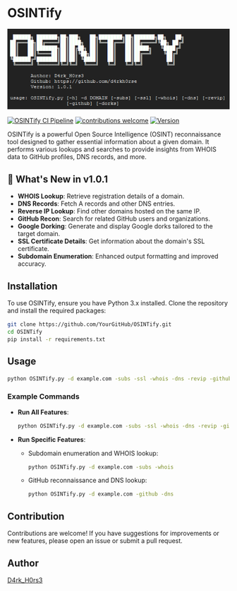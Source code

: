 # OSINTify

![OSINTify Banner](https://raw.githubusercontent.com/d4rkh0rse/OSINTify/refs/heads/main/osintify.png) 

[![OSINTify CI Pipeline](https://github.com/d4rkh0rse/OSINTify/actions/workflows/ci.yml/badge.svg)](https://github.com/d4rkh0rse/OSINTify/actions/workflows/ci.yml)
[![contributions welcome](https://img.shields.io/badge/contributions-welcome-brightgreen.svg?style=flat)](https://github.com/d4rkh0rse/OSINTify/issues)
[![Version](https://img.shields.io/badge/version-1.0.1-blue)](https://github.com/d4rkh0rse/OSINTify/releases)



OSINTify is a powerful Open Source Intelligence (OSINT) reconnaissance tool designed to gather essential information about a given domain. It performs various lookups and searches to provide insights from WHOIS data to GitHub profiles, DNS records, and more.

## 🚀 What's New in v1.0.1

- **WHOIS Lookup**: Retrieve registration details of a domain.
- **DNS Records**: Fetch A records and other DNS entries.
- **Reverse IP Lookup**: Find other domains hosted on the same IP.
- **GitHub Recon**: Search for related GitHub users and organizations.
- **Google Dorking**: Generate and display Google dorks tailored to the target domain.
- **SSL Certificate Details**: Get information about the domain's SSL certificate.
- **Subdomain Enumeration**: Enhanced output formatting and improved accuracy.

## Installation

To use OSINTify, ensure you have Python 3.x installed. Clone the repository and install the required packages:

```bash
git clone https://github.com/YourGitHub/OSINTify.git
cd OSINTify
pip install -r requirements.txt
```
## Usage
```bash
python OSINTify.py -d example.com -subs -ssl -whois -dns -revip -github -dorks
```
### Example Commands

- **Run All Features**:
    ```bash
    python OSINTify.py -d example.com -subs -ssl -whois -dns -revip -github -dorks
    ```

- **Run Specific Features**:
    - Subdomain enumeration and WHOIS lookup:
        ```bash
        python OSINTify.py -d example.com -subs -whois
        ```

    - GitHub reconnaissance and DNS lookup:
        ```bash
        python OSINTify.py -d example.com -github -dns
        ```

## Contribution
Contributions are welcome! If you have suggestions for improvements or new features, please open an issue or submit a pull request.

## Author
[D4rk_H0rs3](https://github.com/d4rkh0rse)
